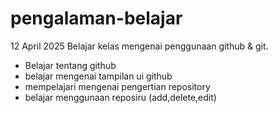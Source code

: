 # pengalaman-belajar

12 April 2025
Belajar kelas mengenai penggunaan github & git.
* Belajar tentang github
* belajar mengenai tampilan ui github
* mempelajari mengenai pengertian repository
* belajar menggunaan reposiru (add,delete,edit)
